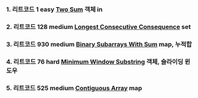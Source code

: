 ### 1. 리트코드 1 easy [Two Sum](https://leetcode.com/problems/two-sum/description/) 객체 in

### 2. 리트코드 128 medium [Longest Consecutive Consequence](https://leetcode.com/problems/longest-consecutive-sequence/description/) set

### 3. 리트코드 930 medium [Binary Subarrays With Sum](https://leetcode.com/problems/binary-subarrays-with-sum/description/) map, 누적합

### 4. 리트코드 76 hard [Minimum Window Substring](https://leetcode.com/problems/minimum-window-substring/description/) 객체, 슬라이딩 윈도우

### 5. 리트코드 525 medium [Contiguous Array](https://leetcode.com/problems/contiguous-array/description/) map
